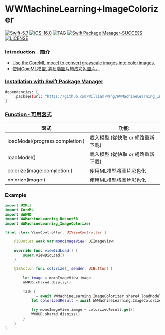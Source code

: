 # WWMachineLearning+ImageColorizer
[![Swift-5.7](https://img.shields.io/badge/Swift-5.7-orange.svg?style=flat)](https://developer.apple.com/swift/) [![iOS-16.0](https://img.shields.io/badge/iOS-16.0-pink.svg?style=flat)](https://developer.apple.com/swift/) ![TAG](https://img.shields.io/github/v/tag/William-Weng/WWMachineLearning_ImageColorizer) [![Swift Package Manager-SUCCESS](https://img.shields.io/badge/Swift_Package_Manager-SUCCESS-blue.svg?style=flat)](https://developer.apple.com/swift/) [![LICENSE](https://img.shields.io/badge/LICENSE-MIT-yellow.svg?style=flat)](https://developer.apple.com/swift/)

### [Introduction - 簡介](https://swiftpackageindex.com/William-Weng)
- [Use the CoreML model to convert grayscale images into color images.](https://www.onswiftwings.com/posts/image-colorization-coreml/)
- [使用CoreML模型, 將灰階圖片轉成彩色圖片。](https://github.com/Vadbeg/colorization-coreml)

### [Installation with Swift Package Manager](https://medium.com/彼得潘的-swift-ios-app-開發問題解答集/使用-spm-安裝第三方套件-xcode-11-新功能-2c4ffcf85b4b)

```bash
dependencies: [
    .package(url: "https://github.com/William-Weng/WWMachineLearning_ImageColorizer.git", .upToNextMajor(from: "1.0.0"))
]
```

### [Function - 可用函式](https://github.com/sgl0v/ImageColorizer)
|函式|功能|
|-|-|
|loadModel(progress:completion:)|載入模型 (從快取 or 網路重新下載)|
|loadModel()|載入模型 (從快取 or 網路重新下載)|
|colorize(image:completion:)|使用ML模型將圖片彩色化|
|colorize(image:)|使用ML模型將圖片彩色化|

### Example
```swift
import UIKit
import CoreML
import WWHUD
import WWMachineLearning_Resnet50
import WWMachineLearning_ImageColorizer

final class ViewController: UIViewController {

    @IBOutlet weak var monoImageView: UIImageView!
    
    override func viewDidLoad() {
        super.viewDidLoad()
    }
    
    @IBAction func colorize(_ sender: UIButton) {
        
        let image = monoImageView.image
        WWHUD.shared.display()
        
        Task {
            _ = await WWMachineLearning.ImageColorizer.shared.loadModel()
            let colorizedResult = await WWMachineLearning.ImageColorizer.shared.colorize(image: image!)
            
            try monoImageView.image = colorizedResult.get()
            WWHUD.shared.dismiss()
        }
    }
}
```
